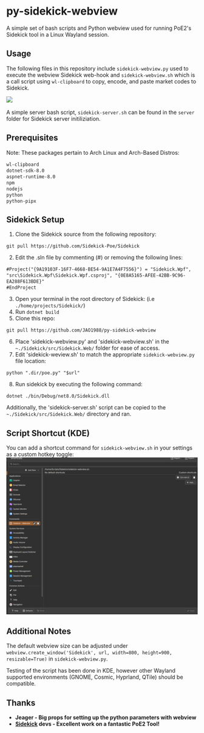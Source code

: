# py-sidekick-webview
A simple set of bash scripts and Python webview used for running PoE2's Sidekick tool in a Linux Wayland session.

## Usage
The following files in this repository include `sidekick-webview.py` used to execute the webview Sidekick web-hook and `sidekick-webview.sh` which is a call script using `wl-clipboard` to copy, encode, and paste market codes to Sidekick.

![](https://github.com/JAO1988/py-sidekick-webview/blob/main/images/sidekick-webview.gif)

A simple server bash script, `sidekick-server.sh` can be found in the `server` folder for Sidekick server initiliziation.

## Prerequisites
Note: These packages pertain to Arch Linux and Arch-Based Distros:
```
wl-clipboard
dotnet-sdk-8.0
aspnet-runtime-8.0
npm
nodejs
python
python-pipx
```

## Sidekick Setup
1. Clone the Sidekick source from the following repository:
```
git pull https://github.com/Sidekick-Poe/Sidekick
```
2. Edit the .sln file by commenting (#) or removing the following lines:
```
#Project("{9A19103F-16F7-4668-BE54-9A1E7A4F7556}") = "Sidekick.Wpf", "src\Sidekick.Wpf\Sidekick.Wpf.csproj", "{0E8A5165-AFEE-42BB-9C96-EA288F613BDE}"
#EndProject
```
3. Open your terminal in the root directory of Sidekick: (i.e `./home/projects/Sidekick/`)
4. Run `dotnet build`
5. Clone this repo:
```
git pull https://github.com/JAO1988/py-sidekick-webview
```
6. Place 'sidekick-webview.py' and 'sidekick-webview.sh' in the `~./Sidekick/src/Sidekick.Web/` folder for ease of access.
7. Edit 'sidekick-weview.sh' to match the appropriate `sidekick-webview.py` file location:
```
python ".dir/poe.py" "$url"
```
8. Run sidekick by executing the following command:
```
dotnet ./bin/Debug/net8.0/Sidekick.dll
```
Additionally, the 'sidekick-server.sh' script can be copied to the `~./Sidekick/src/Sidekick.Web/` directory and ran.

## Script Shortcut (KDE)
You can add a shortcut command for `sidekick-webview.sh` in your settings as a custom hotkey toggle:
![](https://github.com/JAO1988/py-sidekick-webview/blob/main/images/kde-shortcut.png)


## Additional Notes
The default webview size can be adjusted under `webview.create_window('Sidekick', url, width=800, height=900, resizable=True)` in `sidekick-webview.py`. 

Testing of the script has been done in KDE, however other Wayland supported environments (GNOME, Cosmic, Hyprland, QTile) should be compatible.

## Thanks
- **Jeager - Big props for setting up the python parameters with webview**
- **[Sidekick](https://github.com/Sidekick-Poe/Sidekick) devs - Excellent work on a fantastic PoE2 Tool!**
